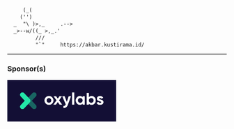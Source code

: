 ```
     (_(
    ('')
  _  "\ )>,_     .-->
  _>--w/((_ >,_.'
         ///
         "`"     https://akbar.kustirama.id/
```
-----
### Sponsor(s)
<a href="https://oxylabs.io?utm_source=abaykan&utm_medium=cpc&utm_campaign=abaykan_github_partner&adgroupid=202203033"><img src="https://github.com/abaykan/abaykan/blob/master/Oxylabs%20Logo%20Dark%20background.png?raw=true" width="250px"></a>
